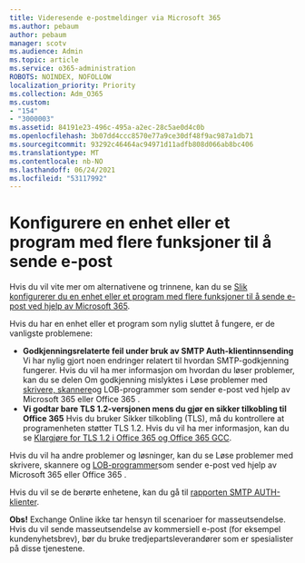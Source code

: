 ```yaml
---
title: Videresende e-postmeldinger via Microsoft 365
ms.author: pebaum
author: pebaum
manager: scotv
ms.audience: Admin
ms.topic: article
ms.service: o365-administration
ROBOTS: NOINDEX, NOFOLLOW
localization_priority: Priority
ms.collection: Adm_O365
ms.custom:
- "154"
- "3000003"
ms.assetid: 84191e23-496c-495a-a2ec-28c5ae0d4c0b
ms.openlocfilehash: 3b07dd4ccc8570e77a9ce30df48f9ac987a1db71
ms.sourcegitcommit: 93292c46464ac94971d11adfb808d066ab8bc406
ms.translationtype: MT
ms.contentlocale: nb-NO
ms.lasthandoff: 06/24/2021
ms.locfileid: "53117992"
---
```

# <a name="set-up-a-multifunction-device-or-application-to-send-email"></a>Konfigurere en enhet eller et program med flere funksjoner til å sende e-post

Hvis du vil vite mer om alternativene og trinnene, kan du se [Slik konfigurerer du en enhet eller et program med flere funksjoner til å sende e-post ved hjelp av Microsoft 365](/Exchange/mail-flow-best-practices/how-to-set-up-a-multifunction-device-or-application-to-send-email-using-microsoft-365-or-office-365).
  
Hvis du har en enhet eller et program som nylig sluttet å fungere, er de vanligste problemene:

- **Godkjenningsrelaterte feil under bruk av SMTP Auth-klientinnsending** Vi har nylig gjort noen endringer relatert til hvordan SMTP-godkjenning fungerer. Hvis du vil ha mer informasjon om hvordan du løser problemer, kan du se delen Om godkjenning mislyktes i Løse problemer med [skrivere, skannere](/Exchange/mail-flow-best-practices/fix-issues-with-printers-scanners-and-lob-applications-that-send-email-using-off#error-authentication-unsuccessful)og LOB-programmer som sender e-post ved hjelp av Microsoft 365 eller Office 365 .
- **Vi godtar bare TLS 1.2-versjonen mens du gjør en sikker tilkobling til Office 365** Hvis du bruker Sikker tilkobling (TLS), må du kontrollere at programenheten støtter TLS 1.2. Hvis du vil ha mer informasjon, kan du se [Klargjøre for TLS 1.2 i Office 365 og Office 365 GCC](/microsoft-365/compliance/prepare-tls-1.2-in-office-365).
 
Hvis du vil ha andre problemer og løsninger, kan du se Løse problemer med skrivere, skannere og [LOB-programmer](/Exchange/mail-flow-best-practices/fix-issues-with-printers-scanners-and-lob-applications-that-send-email-using-off)som sender e-post ved hjelp av Microsoft 365 eller Office 365 .

Hvis du vil se de berørte enhetene, kan du gå til [rapporten SMTP AUTH-klienter](https://protection.office.com/mailflow/dashboard).

**Obs!** Exchange Online ikke tar hensyn til scenarioer for masseutsendelse. Hvis du vil sende masseutsendelse av kommersiell e-post (for eksempel kundenyhetsbrev), bør du bruke tredjepartsleverandører som er spesialister på disse tjenestene.
